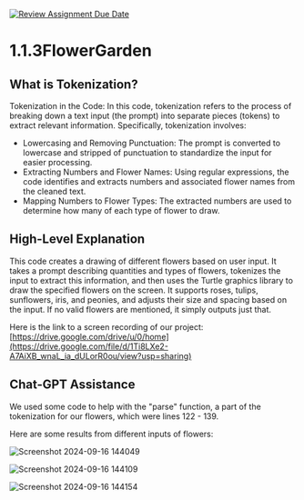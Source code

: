 [![Review Assignment Due Date](https://classroom.github.com/assets/deadline-readme-button-22041afd0340ce965d47ae6ef1cefeee28c7c493a6346c4f15d667ab976d596c.svg)](https://classroom.github.com/a/CH30njZ-)
# 1.1.3FlowerGarden

## What is Tokenization?
Tokenization in the Code:
In this code, tokenization refers to the process of breaking down a text input (the prompt) into separate pieces (tokens) to extract relevant information. Specifically, tokenization involves:
 - Lowercasing and Removing Punctuation: The prompt is converted to lowercase and stripped of punctuation to standardize the input for easier processing.
 - Extracting Numbers and Flower Names: Using regular expressions, the code identifies and extracts numbers and associated flower names from the cleaned text.
 - Mapping Numbers to Flower Types: The extracted numbers are used to determine how many of each type of flower to draw.

## High-Level Explanation
This code creates a drawing of different flowers based on user input. It takes a prompt describing quantities and types of flowers, tokenizes the input to extract this information, and then uses the Turtle graphics library to draw the specified flowers on the screen. It supports roses, tulips, sunflowers, iris, and peonies, and adjusts their size and spacing based on the input. If no valid flowers are mentioned, it simply outputs just that.

Here is the link to a screen recording of our project: [https://drive.google.com/drive/u/0/home](https://drive.google.com/file/d/1Ti8LXe2-A7AiXB_wnaL_ia_dULorR0ou/view?usp=sharing)

## Chat-GPT Assistance 
We used some code to help with the "parse" function, a part of the tokenization for our flowers, which were lines 122 - 139.


Here are some results from different inputs of flowers: 

![Screenshot 2024-09-16 144049](https://github.com/user-attachments/assets/873e70d6-0559-404f-970e-1e74848459bf)

![Screenshot 2024-09-16 144109](https://github.com/user-attachments/assets/1f42d178-2bd2-438c-a5c6-d20fe13236bb)

![Screenshot 2024-09-16 144154](https://github.com/user-attachments/assets/16eafe44-ace6-4e5a-aa40-0a16b9b77b4a)
